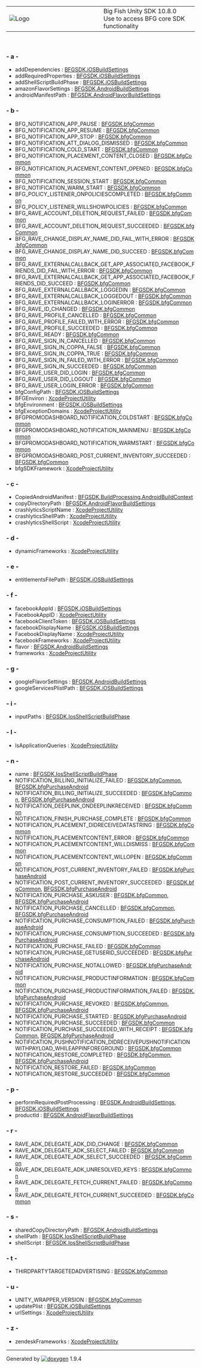 <table>
<colgroup>
<col style="width: 50%" />
<col style="width: 50%" />
</colgroup>
<tbody>
<tr class="odd">
<td><img src="Icon-100.png" alt="Logo" /></td>
<td><div id="projectname">
Big Fish Unity SDK<span id="projectnumber"> 10.8.0</span>
</div>
<div id="projectbrief">
Use to access BFG core SDK functionality
</div></td>
</tr>
</tbody>
</table>

 

### \- a -

  - addDependencies : [BFGSDK.iOSBuildSettings](class_b_f_g_s_d_k_1_1i_o_s_build_settings.html#a0a171ef9a24978208b8456dda8e955d8)
  - addRequiredProperties : [BFGSDK.iOSBuildSettings](class_b_f_g_s_d_k_1_1i_o_s_build_settings.html#a95aafd3dd38f782ceff66d3474f03a63)
  - addShellScriptBuildPhase : [BFGSDK.iOSBuildSettings](class_b_f_g_s_d_k_1_1i_o_s_build_settings.html#a553e72207be65d37a244fc15b6cfee04)
  - amazonFlavorSettings : [BFGSDK.AndroidBuildSettings](class_b_f_g_s_d_k_1_1_android_build_settings.html#a745bc2c3d433c6dc3ec9bcf891fd9fb6)
  - androidManifestPath : [BFGSDK.AndroidFlavorBuildSettings](class_b_f_g_s_d_k_1_1_android_flavor_build_settings.html#adb749cd92751b68596cf2a23eb530fa7)

### \- b -

  - BFG\_NOTIFICATION\_APP\_PAUSE : [BFGSDK.bfgCommon](class_b_f_g_s_d_k_1_1bfg_common.html#a498ab1dcb031062c909874d48b26827f)
  - BFG\_NOTIFICATION\_APP\_RESUME : [BFGSDK.bfgCommon](class_b_f_g_s_d_k_1_1bfg_common.html#a7f0ed42afdefe86cbd7f5df416a15d5c)
  - BFG\_NOTIFICATION\_APP\_STOP : [BFGSDK.bfgCommon](class_b_f_g_s_d_k_1_1bfg_common.html#afec6fd146a0894b5ef21f17165d2bfb0)
  - BFG\_NOTIFICATION\_ATT\_DIALOG\_DISMISSED : [BFGSDK.bfgCommon](class_b_f_g_s_d_k_1_1bfg_common.html#a2a09f7c25db197145121df945d0b50e4)
  - BFG\_NOTIFICATION\_COLD\_START : [BFGSDK.bfgCommon](class_b_f_g_s_d_k_1_1bfg_common.html#a1c08577eb65bd0c0aa0e4dceaddcb0d6)
  - BFG\_NOTIFICATION\_PLACEMENT\_CONTENT\_CLOSED : [BFGSDK.bfgCommon](class_b_f_g_s_d_k_1_1bfg_common.html#aedd1e2778a705a0e8a8218052347714a)
  - BFG\_NOTIFICATION\_PLACEMENT\_CONTENT\_OPENED : [BFGSDK.bfgCommon](class_b_f_g_s_d_k_1_1bfg_common.html#ab8c8d82b325dd364fc70516f2c7f71f7)
  - BFG\_NOTIFICATION\_SESSION\_START : [BFGSDK.bfgCommon](class_b_f_g_s_d_k_1_1bfg_common.html#a152ff499d6a71571781b7ca65b60fea4)
  - BFG\_NOTIFICATION\_WARM\_START : [BFGSDK.bfgCommon](class_b_f_g_s_d_k_1_1bfg_common.html#a9c2652770833c6dcb1b7855ee772a405)
  - BFG\_POLICY\_LISTENER\_ONPOLICIESCOMPLETED : [BFGSDK.bfgCommon](class_b_f_g_s_d_k_1_1bfg_common.html#ab5b89d1752761c7856d830418f2bbb14)
  - BFG\_POLICY\_LISTENER\_WILLSHOWPOLICIES : [BFGSDK.bfgCommon](class_b_f_g_s_d_k_1_1bfg_common.html#a335dafab688b0aae5bdf21af2936ac95)
  - BFG\_RAVE\_ACCOUNT\_DELETION\_REQUEST\_FAILED : [BFGSDK.bfgCommon](class_b_f_g_s_d_k_1_1bfg_common.html#aad10d3323d5c92bb17f3fae94af651aa)
  - BFG\_RAVE\_ACCOUNT\_DELETION\_REQUEST\_SUCCEEDED : [BFGSDK.bfgCommon](class_b_f_g_s_d_k_1_1bfg_common.html#a769dbf6bd21d63498d0bcdf2344e1e25)
  - BFG\_RAVE\_CHANGE\_DISPLAY\_NAME\_DID\_FAIL\_WITH\_ERROR : [BFGSDK.bfgCommon](class_b_f_g_s_d_k_1_1bfg_common.html#af4d9f526910f2f0672a4aa38bf51a7cf)
  - BFG\_RAVE\_CHANGE\_DISPLAY\_NAME\_DID\_SUCCEED : [BFGSDK.bfgCommon](class_b_f_g_s_d_k_1_1bfg_common.html#aa0e6fb230655b634658b8db740ba2535)
  - BFG\_RAVE\_EXTERNALCALLBACK\_GET\_APP\_ASSOCIATED\_FACEBOOK\_FRIENDS\_DID\_FAIL\_WITH\_ERROR : [BFGSDK.bfgCommon](class_b_f_g_s_d_k_1_1bfg_common.html#a35cce93de772c1fbcf483688a4a5c05f)
  - BFG\_RAVE\_EXTERNALCALLBACK\_GET\_APP\_ASSOCIATED\_FACEBOOK\_FRIENDS\_DID\_SUCCEED : [BFGSDK.bfgCommon](class_b_f_g_s_d_k_1_1bfg_common.html#a826eaced0755adae6ece1fad32607287)
  - BFG\_RAVE\_EXTERNALCALLBACK\_LOGGEDIN : [BFGSDK.bfgCommon](class_b_f_g_s_d_k_1_1bfg_common.html#a1e529cff051c6b16d7d239fe4553eeb4)
  - BFG\_RAVE\_EXTERNALCALLBACK\_LOGGEDOUT : [BFGSDK.bfgCommon](class_b_f_g_s_d_k_1_1bfg_common.html#a843126916058bb984d36b693f2db23be)
  - BFG\_RAVE\_EXTERNALCALLBACK\_LOGINERROR : [BFGSDK.bfgCommon](class_b_f_g_s_d_k_1_1bfg_common.html#a44a7e22204eeb3afb5fe66a8403a8db6)
  - BFG\_RAVE\_ID\_CHANGED : [BFGSDK.bfgCommon](class_b_f_g_s_d_k_1_1bfg_common.html#ab2fece0fc4faf01b59eca6ae3e0e55a1)
  - BFG\_RAVE\_PROFILE\_CANCELLED : [BFGSDK.bfgCommon](class_b_f_g_s_d_k_1_1bfg_common.html#a9cc6dfa16986421b956ca6d202e96152)
  - BFG\_RAVE\_PROFILE\_FAILED\_WITH\_ERROR : [BFGSDK.bfgCommon](class_b_f_g_s_d_k_1_1bfg_common.html#a437f9b51652051bf281e4dffde0f06c0)
  - BFG\_RAVE\_PROFILE\_SUCCEEDED : [BFGSDK.bfgCommon](class_b_f_g_s_d_k_1_1bfg_common.html#ae2610d8d33a1797d180f67d1eb5efb43)
  - BFG\_RAVE\_READY : [BFGSDK.bfgCommon](class_b_f_g_s_d_k_1_1bfg_common.html#a3d0c1b84993374d290bb617a6cc2c385)
  - BFG\_RAVE\_SIGN\_IN\_CANCELLED : [BFGSDK.bfgCommon](class_b_f_g_s_d_k_1_1bfg_common.html#adfdf77710511f7adaf044ca215b4e2c0)
  - BFG\_RAVE\_SIGN\_IN\_COPPA\_FALSE : [BFGSDK.bfgCommon](class_b_f_g_s_d_k_1_1bfg_common.html#a2563071ab2cbe4f96b122ca8cbe2603e)
  - BFG\_RAVE\_SIGN\_IN\_COPPA\_TRUE : [BFGSDK.bfgCommon](class_b_f_g_s_d_k_1_1bfg_common.html#a76ebae00fbc3d2d60d139843fcb2c70e)
  - BFG\_RAVE\_SIGN\_IN\_FAILED\_WITH\_ERROR : [BFGSDK.bfgCommon](class_b_f_g_s_d_k_1_1bfg_common.html#a9eaab80e14132a6efb568d67db1adbf8)
  - BFG\_RAVE\_SIGN\_IN\_SUCCEEDED : [BFGSDK.bfgCommon](class_b_f_g_s_d_k_1_1bfg_common.html#a403c22d585dc07f7cdc6593c748f9a99)
  - BFG\_RAVE\_USER\_DID\_LOGIN : [BFGSDK.bfgCommon](class_b_f_g_s_d_k_1_1bfg_common.html#ac08556f592fb2c3f2f5a7f4d76bf31b9)
  - BFG\_RAVE\_USER\_DID\_LOGOUT : [BFGSDK.bfgCommon](class_b_f_g_s_d_k_1_1bfg_common.html#ac57d1dfe8cfcee744dcda90ab9ff5d48)
  - BFG\_RAVE\_USER\_LOGIN\_ERROR : [BFGSDK.bfgCommon](class_b_f_g_s_d_k_1_1bfg_common.html#a0cb58efbab8721f3ba3a696f4b48f5ab)
  - bfgConfigPath : [BFGSDK.iOSBuildSettings](class_b_f_g_s_d_k_1_1i_o_s_build_settings.html#a6c83a37cd76a1c4749a2ce8d05570456)
  - BFGEnviron : [XcodeProjectUtility](class_xcode_project_utility.html#ac8ec25bf4c843186410287bd38aab5f5)
  - bfgEnvironment : [BFGSDK.iOSBuildSettings](class_b_f_g_s_d_k_1_1i_o_s_build_settings.html#a697a7d6f835eca81e4ef19f2fc5340f3)
  - bfgExceptionDomains : [XcodeProjectUtility](class_xcode_project_utility.html#ae045fa245524a2ec245a0170aa68c941)
  - BFGPROMODASHBOARD\_NOTIFICATION\_COLDSTART : [BFGSDK.bfgCommon](class_b_f_g_s_d_k_1_1bfg_common.html#a81ac40569ca806670b7c72bb256033a3)
  - BFGPROMODASHBOARD\_NOTIFICATION\_MAINMENU : [BFGSDK.bfgCommon](class_b_f_g_s_d_k_1_1bfg_common.html#abc277df1e3871cf09b65df3e65435d78)
  - BFGPROMODASHBOARD\_NOTIFICATION\_WARMSTART : [BFGSDK.bfgCommon](class_b_f_g_s_d_k_1_1bfg_common.html#a681ec39783f385b6a4dffccce0006f0f)
  - BFGPROMODASHBOARD\_POST\_CURRENT\_INVENTORY\_SUCCEEDED : [BFGSDK.bfgCommon](class_b_f_g_s_d_k_1_1bfg_common.html#a8612064abd39926a89f7c85359d1680a)
  - bfgSDKFramework : [XcodeProjectUtility](class_xcode_project_utility.html#a01efbd3f31ae502e7e254c13fa68acef)

### \- c -

  - CopiedAndroidManifest : [BFGSDK.BuildProcessing.AndroidBuildContext](struct_b_f_g_s_d_k_1_1_build_processing_1_1_android_build_context.html#a2816ed74c21529f719e4072f5c80d560)
  - copyDirectoryPath : [BFGSDK.AndroidFlavorBuildSettings](class_b_f_g_s_d_k_1_1_android_flavor_build_settings.html#a4804a7ffc08274a33d5b1916960ee4fd)
  - crashlyticsScriptName : [XcodeProjectUtility](class_xcode_project_utility.html#a05b4f1a2624f14693913eec09eb6642e)
  - crashlyticsShellPath : [XcodeProjectUtility](class_xcode_project_utility.html#a3a39f3102d49f3f3b59b499f37b1d9e3)
  - crashlyticsShellScript : [XcodeProjectUtility](class_xcode_project_utility.html#a02f39b3186c41aa83c71cbb9aab5206d)

### \- d -

  - dynamicFrameworks : [XcodeProjectUtility](class_xcode_project_utility.html#a3bcad2525b4dfa3969d133511c69578e)

### \- e -

  - entitlementsFilePath : [BFGSDK.iOSBuildSettings](class_b_f_g_s_d_k_1_1i_o_s_build_settings.html#a27110e1a7f567f7d526858b981b9c2a8)

### \- f -

  - facebookAppId : [BFGSDK.iOSBuildSettings](class_b_f_g_s_d_k_1_1i_o_s_build_settings.html#a4284e78a256b70501faa67ff0b23f81d)
  - FacebookAppID : [XcodeProjectUtility](class_xcode_project_utility.html#a49c08efc7599f7a956d440725b242302)
  - facebookClientToken : [BFGSDK.iOSBuildSettings](class_b_f_g_s_d_k_1_1i_o_s_build_settings.html#a2969f6495532713dcb1b3e33c69c3105)
  - facebookDisplayName : [BFGSDK.iOSBuildSettings](class_b_f_g_s_d_k_1_1i_o_s_build_settings.html#ab6abd5993403e92654c03c6093f1a7f0)
  - FacebookDisplayName : [XcodeProjectUtility](class_xcode_project_utility.html#ad1bb2fe26da85eb97cf1441679bc6375)
  - facebookFrameworks : [XcodeProjectUtility](class_xcode_project_utility.html#a36eee5278de1cd7cbc71b050f2fbf16b)
  - flavor : [BFGSDK.AndroidBuildSettings](class_b_f_g_s_d_k_1_1_android_build_settings.html#aaafa5db5ec1890429560a9b37a9f5ead)
  - frameworks : [XcodeProjectUtility](class_xcode_project_utility.html#a0bce6f5c8c07860c7a700c2eab7b7670)

### \- g -

  - googleFlavorSettings : [BFGSDK.AndroidBuildSettings](class_b_f_g_s_d_k_1_1_android_build_settings.html#a80bcb0eb8b88b7a2c36f9aa57df522c5)
  - googleServicesPlistPath : [BFGSDK.iOSBuildSettings](class_b_f_g_s_d_k_1_1i_o_s_build_settings.html#aa4d7577bca4ae5eae5645ed3d46b1718)

### \- i -

  - inputPaths : [BFGSDK.IosShellScriptBuildPhase](class_b_f_g_s_d_k_1_1_ios_shell_script_build_phase.html#a3c2f3a6705c193066bf27ef0874a116f)

### \- l -

  - lsApplicationQueries : [XcodeProjectUtility](class_xcode_project_utility.html#aca49f6ee892b81335c1806f84b01f891)

### \- n -

  - name : [BFGSDK.IosShellScriptBuildPhase](class_b_f_g_s_d_k_1_1_ios_shell_script_build_phase.html#a74185aa708d16519bd7aafc524b5c6bc)
  - NOTIFICATION\_BILLING\_INITIALIZE\_FAILED : [BFGSDK.bfgCommon](class_b_f_g_s_d_k_1_1bfg_common.html#a1973c7dbdcce3f1442700daa38727b27),
    [BFGSDK.bfgPurchaseAndroid](class_b_f_g_s_d_k_1_1bfg_purchase_android.html#aa5370ea48599c2ead65d885aa70d5385)
  - NOTIFICATION\_BILLING\_INITIALIZE\_SUCCEEDED : [BFGSDK.bfgCommon](class_b_f_g_s_d_k_1_1bfg_common.html#afdd9a2ef422fde8d15cf2d0b603d2dd8),
    [BFGSDK.bfgPurchaseAndroid](class_b_f_g_s_d_k_1_1bfg_purchase_android.html#a1d42606952b53f63008b44d31ad78992)
  - NOTIFICATION\_DEEPLINK\_ONDEEPLINKRECEIVED : [BFGSDK.bfgCommon](class_b_f_g_s_d_k_1_1bfg_common.html#ae00c5ee6883d367b26833e5f07c03408)
  - NOTIFICATION\_FINISH\_PURCHASE\_COMPLETE : [BFGSDK.bfgCommon](class_b_f_g_s_d_k_1_1bfg_common.html#afbca2a22af0d10a8aa9f74b6e03223bb)
  - NOTIFICATION\_PLACEMENT\_DIDRECEIVEDATASTRING : [BFGSDK.bfgCommon](class_b_f_g_s_d_k_1_1bfg_common.html#a04e80b50ca90c12a6afd4fa686aa0e47)
  - NOTIFICATION\_PLACEMENTCONTENT\_ERROR : [BFGSDK.bfgCommon](class_b_f_g_s_d_k_1_1bfg_common.html#ac689c1770034eedfee38cfbee15433f2)
  - NOTIFICATION\_PLACEMENTCONTENT\_WILLDISMISS : [BFGSDK.bfgCommon](class_b_f_g_s_d_k_1_1bfg_common.html#a80d31ab2de68979fef10bfd8cc00eac2)
  - NOTIFICATION\_PLACEMENTCONTENT\_WILLOPEN : [BFGSDK.bfgCommon](class_b_f_g_s_d_k_1_1bfg_common.html#a40130e67464f6c602b547a638e9c339a)
  - NOTIFICATION\_POST\_CURRENT\_INVENTORY\_FAILED : [BFGSDK.bfgPurchaseAndroid](class_b_f_g_s_d_k_1_1bfg_purchase_android.html#a65ff66fb8e0c9ac678cb6a71eba118ca)
  - NOTIFICATION\_POST\_CURRENT\_INVENTORY\_SUCCEEDED : [BFGSDK.bfgCommon](class_b_f_g_s_d_k_1_1bfg_common.html#ae80ce157caef1a1117cd95edd90ced94),
    [BFGSDK.bfgPurchaseAndroid](class_b_f_g_s_d_k_1_1bfg_purchase_android.html#a3329dab903f17bfeba83bd84af116e78)
  - NOTIFICATION\_PURCHASE\_ASKUSER : [BFGSDK.bfgCommon](class_b_f_g_s_d_k_1_1bfg_common.html#afd8a0b7c43481128c85a1643324104b9),
    [BFGSDK.bfgPurchaseAndroid](class_b_f_g_s_d_k_1_1bfg_purchase_android.html#a557546a86da8fcddf48d02f3cb811bc3)
  - NOTIFICATION\_PURCHASE\_CANCELLED : [BFGSDK.bfgCommon](class_b_f_g_s_d_k_1_1bfg_common.html#adac3c7c4a4f4ad6a0f929cb611360ef1),
    [BFGSDK.bfgPurchaseAndroid](class_b_f_g_s_d_k_1_1bfg_purchase_android.html#a27a7df9f4af5b9a89d9ec0909042dbbd)
  - NOTIFICATION\_PURCHASE\_CONSUMPTION\_FAILED : [BFGSDK.bfgPurchaseAndroid](class_b_f_g_s_d_k_1_1bfg_purchase_android.html#a8e7ac90cdb86944dbdde451bb4b59f03)
  - NOTIFICATION\_PURCHASE\_CONSUMPTION\_SUCCEEDED : [BFGSDK.bfgPurchaseAndroid](class_b_f_g_s_d_k_1_1bfg_purchase_android.html#ae1f4e5df8d7fae3c731f4befaf60a477)
  - NOTIFICATION\_PURCHASE\_FAILED : [BFGSDK.bfgCommon](class_b_f_g_s_d_k_1_1bfg_common.html#a47955122df4097ddec4ec0220afe4b57)
  - NOTIFICATION\_PURCHASE\_GETUSERID\_SUCCEEDED : [BFGSDK.bfgPurchaseAndroid](class_b_f_g_s_d_k_1_1bfg_purchase_android.html#af2175b1194072512116407dce0966643)
  - NOTIFICATION\_PURCHASE\_NOTALLOWED : [BFGSDK.bfgPurchaseAndroid](class_b_f_g_s_d_k_1_1bfg_purchase_android.html#a429fe537d92b6ed4f7673abbffebd9e2)
  - NOTIFICATION\_PURCHASE\_PRODUCTINFORMATION : [BFGSDK.bfgCommon](class_b_f_g_s_d_k_1_1bfg_common.html#a3399b119357c451352365925636aae84)
  - NOTIFICATION\_PURCHASE\_PRODUCTINFORMATION\_FAILED : [BFGSDK.bfgPurchaseAndroid](class_b_f_g_s_d_k_1_1bfg_purchase_android.html#a2e2da53a0fbcca2bd47df4cc9db0cc5c)
  - NOTIFICATION\_PURCHASE\_REVOKED : [BFGSDK.bfgCommon](class_b_f_g_s_d_k_1_1bfg_common.html#a7feb613da998103da445cb8837f08d45),
    [BFGSDK.bfgPurchaseAndroid](class_b_f_g_s_d_k_1_1bfg_purchase_android.html#a527d8eef32f956fe015fc6bf01df1ff7)
  - NOTIFICATION\_PURCHASE\_STARTED : [BFGSDK.bfgPurchaseAndroid](class_b_f_g_s_d_k_1_1bfg_purchase_android.html#a19ea9cd131e3a4f87d73b70c0f124ef6)
  - NOTIFICATION\_PURCHASE\_SUCCEEDED : [BFGSDK.bfgCommon](class_b_f_g_s_d_k_1_1bfg_common.html#a7b6ac40abc2382ea26421a92c35f6e1d)
  - NOTIFICATION\_PURCHASE\_SUCCEEDED\_WITH\_RECEIPT : [BFGSDK.bfgCommon](class_b_f_g_s_d_k_1_1bfg_common.html#a0f1740f49c0bcd2f7eca9589f7384c03),
    [BFGSDK.bfgPurchaseAndroid](class_b_f_g_s_d_k_1_1bfg_purchase_android.html#ac78d389c45015c676c8d65fc7ce0e634)
  - NOTIFICATION\_PUSHNOTIFICATION\_DIDRECEIVEPUSHNOTIFICATIONWITHPAYLOAD\_WHILEAPPINFOREGROUND : [BFGSDK.bfgCommon](class_b_f_g_s_d_k_1_1bfg_common.html#a9156ccb7bf75160e7155987bf32a1f48)
  - NOTIFICATION\_RESTORE\_COMPLETED : [BFGSDK.bfgCommon](class_b_f_g_s_d_k_1_1bfg_common.html#a10093dfee56acdb1bea6d9c08bbcf06d),
    [BFGSDK.bfgPurchaseAndroid](class_b_f_g_s_d_k_1_1bfg_purchase_android.html#aa44bb1a6e31d10803ef48b59396a5253)
  - NOTIFICATION\_RESTORE\_FAILED : [BFGSDK.bfgCommon](class_b_f_g_s_d_k_1_1bfg_common.html#aa469505548f8d3da737782636b51e2ff)
  - NOTIFICATION\_RESTORE\_SUCCEEDED : [BFGSDK.bfgCommon](class_b_f_g_s_d_k_1_1bfg_common.html#aec11135633ece29af22489bdb292c7a0)

### \- p -

  - performRequiredPostProcessing : [BFGSDK.AndroidBuildSettings](class_b_f_g_s_d_k_1_1_android_build_settings.html#a9777d45200988bbf690ebdf5a8ced2a8),
    [BFGSDK.iOSBuildSettings](class_b_f_g_s_d_k_1_1i_o_s_build_settings.html#ad224a8a3830aeeb66b0474b4f283894a)
  - productId : [BFGSDK.AndroidFlavorBuildSettings](class_b_f_g_s_d_k_1_1_android_flavor_build_settings.html#a003e5f4d30b4e74dcd71efb47e9f75ec)

### \- r -

  - RAVE\_ADK\_DELEGATE\_ADK\_DID\_CHANGE : [BFGSDK.bfgCommon](class_b_f_g_s_d_k_1_1bfg_common.html#ad08ffc02575f8de2875523de5fde636a)
  - RAVE\_ADK\_DELEGATE\_ADK\_SELECT\_FAILED : [BFGSDK.bfgCommon](class_b_f_g_s_d_k_1_1bfg_common.html#a2ba9d5f6e8da521b80c623fb1f379e05)
  - RAVE\_ADK\_DELEGATE\_ADK\_SELECT\_SUCCEEDED : [BFGSDK.bfgCommon](class_b_f_g_s_d_k_1_1bfg_common.html#a12eb7cfbb24f4fdfc87a90bcca1ec2e7)
  - RAVE\_ADK\_DELEGATE\_ADK\_UNRESOLVED\_KEYS : [BFGSDK.bfgCommon](class_b_f_g_s_d_k_1_1bfg_common.html#a94747abe69a75227a68a835af9bc6404)
  - RAVE\_ADK\_DELEGATE\_FETCH\_CURRENT\_FAILED : [BFGSDK.bfgCommon](class_b_f_g_s_d_k_1_1bfg_common.html#a9c1934373a21347a663089898f35450e)
  - RAVE\_ADK\_DELEGATE\_FETCH\_CURRENT\_SUCCEEDED : [BFGSDK.bfgCommon](class_b_f_g_s_d_k_1_1bfg_common.html#ae1a9ab83624ccdf0a17b9bd309fd93d3)

### \- s -

  - sharedCopyDirectoryPath : [BFGSDK.AndroidBuildSettings](class_b_f_g_s_d_k_1_1_android_build_settings.html#a604e3b274f4785522637451def41982e)
  - shellPath : [BFGSDK.IosShellScriptBuildPhase](class_b_f_g_s_d_k_1_1_ios_shell_script_build_phase.html#a90e2c93b9a527f4a70ecfe9f4c1b4963)
  - shellScript : [BFGSDK.IosShellScriptBuildPhase](class_b_f_g_s_d_k_1_1_ios_shell_script_build_phase.html#ad2b82e85f561c0d5ebff2952b0d097d5)

### \- t -

  - THIRDPARTYTARGETEDADVERTISING : [BFGSDK.bfgCommon](class_b_f_g_s_d_k_1_1bfg_common.html#ab1e98f186d8a5d9939e54ee081121591)

### \- u -

  - UNITY\_WRAPPER\_VERSION : [BFGSDK.bfgCommon](class_b_f_g_s_d_k_1_1bfg_common.html#a180f3dd49b5108acba8452584a80649c)
  - updatePlist : [BFGSDK.iOSBuildSettings](class_b_f_g_s_d_k_1_1i_o_s_build_settings.html#a0d5a36c0d90bffb792f895876a0d20d4)
  - urlSettings : [XcodeProjectUtility](class_xcode_project_utility.html#ad2e6f9fbfb2af123ecd091fba0f6faa2)

### \- z -

  - zendeskFrameworks : [XcodeProjectUtility](class_xcode_project_utility.html#aca942e791e2831f42159fc3e0b2b10b3)

-----

Generated
by [![doxygen](doxygen.svg)](https://www.doxygen.org/index.html) 1.9.4

